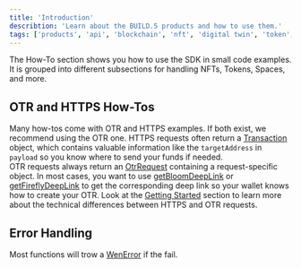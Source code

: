 ```yaml
---
title: 'Introduction'
describtion: 'Learn about the BUILD.5 products and how to use them.'
tags: ['products', 'api', 'blockchain', 'nft', 'digital twin', 'token', 'staking', 'trading', 'launchpad', 'staking', 'reputation', 'member', 'project', 'proposal', 'stake reward', 'token distribution', 'dao management']
---
```


The How-To section shows you how to use the SDK in small code examples. It is grouped into different subsections for handling NFTs, Tokens, Spaces, and more.

## OTR and HTTPS How-Tos

Many how-tos come with OTR and HTTPS examples. If both exist, we recommend using the OTR one.
HTTPS requests often return a [Transaction](../reference-api/interfaces/Transaction.md) object, which contains valuable information like the `targetAddress` in `payload` so you know where to send your funds if needed.  
OTR requests always return an [OtrRequest](../reference-api/classes/DatasetClassOtr.OtrRequest.md) containing a request-specific object. In most cases, you want to use [getBloomDeepLink](../reference-api/classes/DatasetClassOtr.OtrRequest.md#getbloomdeeplink) or [getFireflyDeepLink](../reference-api/classes/DatasetClassOtr.OtrRequest.md#getfireflydeeplink) to get the corresponding deep link so your wallet knows how to create your OTR.
Look at the [Getting Started](../getting-started.mdx) section to learn more about the technical differences between HTTPS and OTR requests.

## Error Handling

Most functions will trow a [WenError](../reference-api/modules.md#wenerror) if the fail.

<!-- TODO: Uncomment once the repo is public
:::tip

You can find all examples of the SDK in our repo.

:::
-->
